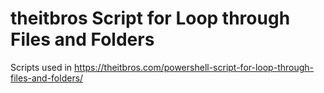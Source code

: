 # theitbros Script for Loop through Files and Folders
 Scripts used in https://theitbros.com/powershell-script-for-loop-through-files-and-folders/
